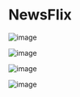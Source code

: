 # NewsFlix

![image](https://github.com/Jinesh3578/NewsFlix1/assets/114583066/5dd928ff-3685-46e5-a5ea-2ac788c6346e)

![image](https://github.com/Jinesh3578/NewsFlix1/assets/114583066/7669cb02-21a3-4d04-9574-2102b94ad3de)

![image](https://github.com/Jinesh3578/NewsFlix1/assets/114583066/be9972ee-d859-43aa-8cce-1c22199a16ef)

![image](https://github.com/Jinesh3578/NewsFlix1/assets/114583066/66a25481-378b-41f0-867f-3b9b3300740e)
